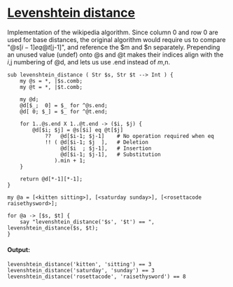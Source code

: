 [1]: http://rosettacode.org/wiki/Levenshtein_distance

# [Levenshtein distance][1]

Implementation of the wikipedia algorithm. Since column 0 and row 0 are used for base distances, the original algorithm would require us to compare "@s[$i-1] eq @t[$j-1]", and reference the $m and $n separately. Prepending an unused value (undef) onto @s and @t makes their indices align with the $i,$j numbering of @d, and lets us use .end instead of $m,$n.

```perl6
sub levenshtein_distance ( Str $s, Str $t --> Int ) {
    my @s = *, |$s.comb;
    my @t = *, |$t.comb;
 
    my @d;
    @d[$_;  0] = $_ for ^@s.end;
    @d[ 0; $_] = $_ for ^@t.end;
 
    for 1..@s.end X 1..@t.end -> ($i, $j) {
        @d[$i; $j] = @s[$i] eq @t[$j]
            ??   @d[$i-1; $j-1]    # No operation required when eq
            !! ( @d[$i-1; $j  ],   # Deletion
                 @d[$i  ; $j-1],   # Insertion
                 @d[$i-1; $j-1],   # Substitution
               ).min + 1;
    }
 
    return @d[*-1][*-1];
}
 
my @a = [<kitten sitting>], [<saturday sunday>], [<rosettacode raisethysword>];
 
for @a -> [$s, $t] {
    say "levenshtein_distance('$s', '$t') == ", levenshtein_distance($s, $t);
}
```

#### Output:
```
levenshtein_distance('kitten', 'sitting') == 3
levenshtein_distance('saturday', 'sunday') == 3
levenshtein_distance('rosettacode', 'raisethysword') == 8
```